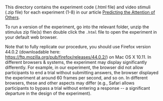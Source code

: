 This directory contains the experiment code (.html file) and video stimuli (.zip file) for each experiment (1-8) in our article [Predicting the Attention of Others](https://www.pnas.org/doi/abs/10.1073/pnas.2307584120?af=R). 

To run a version of the experiment, go into the relevant folder, unzip the stimulus zip file(s) then double click the `.html` file to open the experiment in your default web browser. 

Note that to fully replicate our procedure, you should use Firefox version 44.0.2 (downloadable here: https://ftp.mozilla.org/pub/firefox/releases/44.0.2/) on Mac OS X 10.11. In different browsers & systems, the experiment may display significantly differently. For example, in our experiment, the browser did not allow participants to end a trial without submitting answers, the browser displayed the experiment at around 60 frames per second, and so on. In different browsers, these and other aspects may differ (e.g., Safari allows participants to bypass a trial without entering a response -- a significant departure in the design of the experiment).
